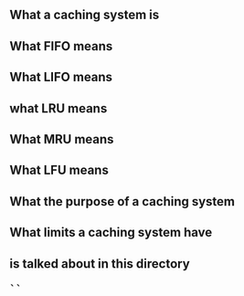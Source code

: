 <h2> What a caching system  is <h2>
<h2> What FIFO means <h2>
<h2>What LIFO means <h2>
<h2> what LRU means <h2>
<h2> What MRU means <h2>
<h2> What LFU means <h2>
<h2> What the purpose of a caching system <h2>
<h2> What limits a caching system have <h2>



is talked about in this directory
```  kim '''
``

